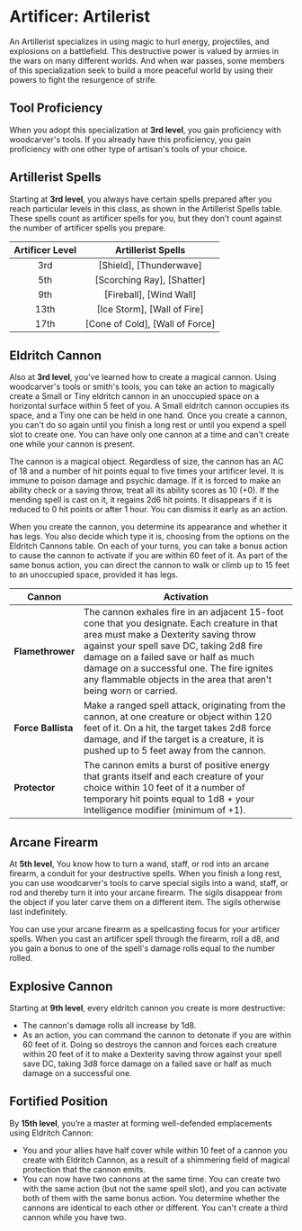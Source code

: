 # Artificer: Artilerist

An Artillerist specializes in using magic to hurl energy, projectiles, and explosions on a battlefield. This destructive power is valued by armies in the wars on many different worlds. And when war passes, some members of this specialization seek to build a more peaceful world by using their powers to fight the resurgence of strife.

## Tool Proficiency
When you adopt this specialization at **3rd level**, you gain proficiency with woodcarver's tools. If you already have this proficiency, you gain proficiency with one other type of artisan's tools of your choice.

## Artillerist Spells

Starting at **3rd level**, you always have certain spells prepared after you reach particular levels in this class, as shown in the Artillerist Spells table. These spells count as artificer spells for you, but they don’t count against the number of artificer spells you prepare.

| Artificer Level | Artillerist Spells |
|:-:|:-:|
| 3rd | [Shield], [Thunderwave] |
| 5th | [Scorching Ray], [Shatter] |
| 9th | [Fireball], [Wind Wall] |
| 13th | [Ice Storm], [Wall of Fire] |
| 17th | [Cone of Cold], [Wall of Force] |

## Eldritch Cannon

Also at **3rd level**, you've learned how to create a magical cannon. Using woodcarver's tools or smith's tools, you can take an action to magically create a Small or Tiny eldritch cannon in an unoccupied space on a horizontal surface within 5 feet of you. A Small eldritch cannon occupies its space, and a Tiny one can be held in one hand. Once you create a cannon, you can't do so again until you finish a long rest or until you expend a spell slot to create one. You can have only one cannon at a time and can't create one while your cannon is present.

The cannon is a magical object. Regardless of size, the cannon has an AC of 18 and a number of hit points equal to five times your artificer level. It is immune to poison damage and psychic damage. If it is forced to make an ability check or a saving throw, treat all its ability scores as 10 (+0). If the mending spell is cast on it, it regains 2d6 hit points. It disappears if it is reduced to 0 hit points or after 1 hour. You can dismiss it early as an action.

When you create the cannon, you determine its appearance and whether it has legs. You also decide which type it is, choosing from the options on the Eldritch Cannons table. On each of your turns, you can take a bonus action to cause the cannon to activate if you are within 60 feet of it. As part of the same bonus action, you can direct the cannon to walk or climb up to 15 feet to an unoccupied space, provided it has legs.

| Cannon | Activation |
|---|---|
| **Flamethrower** | The cannon exhales fire in an adjacent 15-foot cone that you designate. Each creature in that area must make a Dexterity saving throw against your spell save DC, taking 2d8 fire damage on a failed save or half as much damage on a successful one. The fire ignites any flammable objects in the area that aren't being worn or carried. |
| **Force Ballista** | Make a ranged spell attack, originating from the cannon, at one creature or object within 120 feet of it. On a hit, the target takes 2d8 force damage, and if the target is a creature, it is pushed up to 5 feet away from the cannon. |
| **Protector** | The cannon emits a burst of positive energy that grants itself and each creature of your choice within 10 feet of it a number of temporary hit points equal to 1d8 + your Intelligence modifier (minimum of +1). |

## Arcane Firearm

At **5th level**, You know how to turn a wand, staff, or rod into an arcane firearm, a conduit for your destructive spells. When you finish a long rest, you can use woodcarver's tools to carve special sigils into a wand, staff, or rod and thereby turn it into your arcane firearm. The sigils disappear from the object if you later carve them on a different item. The sigils otherwise last indefinitely.

You can use your arcane firearm as a spellcasting focus for your artificer spells. When you cast an artificer spell through the firearm, roll a d8, and you gain a bonus to one of the spell's damage rolls equal to the number rolled.

## Explosive Cannon

Starting at **9th level**, every eldritch cannon you create is more destructive:

- The cannon's damage rolls all increase by 1d8.
- As an action, you can command the cannon to detonate if you are within 60 feet of it. Doing so destroys the cannon and forces each creature within 20 feet of it to make a Dexterity saving throw against your spell save DC, taking 3d8 force damage on a failed save or half as much damage on a successful one.

## Fortified Position

By **15th level**, you’re a master at forming well-defended emplacements using Eldritch Cannon:

- You and your allies have half cover while within 10 feet of a cannon you create with Eldritch Cannon, as a result of a shimmering field of magical protection that the cannon emits.
- You can now have two cannons at the same time. You can create two with the same action (but not the same spell slot), and you can activate both of them with the same bonus action. You determine whether the cannons are identical to each other or different. You can't create a third cannon while you have two.
